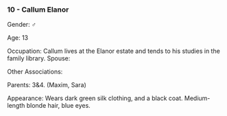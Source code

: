 ### 10 - Callum Elanor 

Gender: ♂

Age: 13 

Occupation: Callum lives at the Elanor estate and tends to his studies in the family library. Spouse: 

Other Associations: 

Parents: 3&4. (Maxim, Sara) 

Appearance: Wears dark green silk clothing, and a black coat. Medium-length blonde hair, blue eyes.

  
